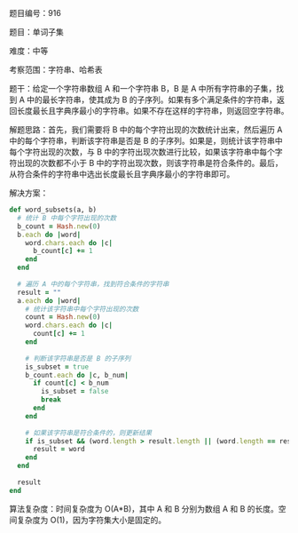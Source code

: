 题目编号：916

题目：单词子集

难度：中等

考察范围：字符串、哈希表

题干：给定一个字符串数组 A 和一个字符串 B，B 是 A 中所有字符串的子集，找到 A 中的最长字符串，使其成为 B 的子序列。如果有多个满足条件的字符串，返回长度最长且字典序最小的字符串。如果不存在这样的字符串，则返回空字符串。

解题思路：首先，我们需要将 B 中的每个字符出现的次数统计出来，然后遍历 A 中的每个字符串，判断该字符串是否是 B 的子序列。如果是，则统计该字符串中每个字符出现的次数，与 B 中的字符出现次数进行比较，如果该字符串中每个字符出现的次数都不小于 B 中的字符出现次数，则该字符串是符合条件的。最后，从符合条件的字符串中选出长度最长且字典序最小的字符串即可。

解决方案：

```ruby
def word_subsets(a, b)
  # 统计 B 中每个字符出现的次数
  b_count = Hash.new(0)
  b.each do |word|
    word.chars.each do |c|
      b_count[c] += 1
    end
  end
  
  # 遍历 A 中的每个字符串，找到符合条件的字符串
  result = ""
  a.each do |word|
    # 统计该字符串中每个字符出现的次数
    count = Hash.new(0)
    word.chars.each do |c|
      count[c] += 1
    end
    
    # 判断该字符串是否是 B 的子序列
    is_subset = true
    b_count.each do |c, b_num|
      if count[c] < b_num
        is_subset = false
        break
      end
    end
    
    # 如果该字符串是符合条件的，则更新结果
    if is_subset && (word.length > result.length || (word.length == result.length && word < result))
      result = word
    end
  end
  
  result
end
```

算法复杂度：时间复杂度为 O(A*B)，其中 A 和 B 分别为数组 A 和 B 的长度。空间复杂度为 O(1)，因为字符集大小是固定的。